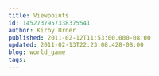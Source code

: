 ```yaml
---
title: Viewpoints
id: 1452737957338375541
author: Kirby Urner
published: 2011-02-12T11:53:00.000-08:00
updated: 2011-02-13T22:23:08.428-08:00
blog: world_game
tags: 
---
```


